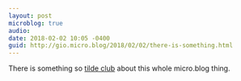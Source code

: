 ```yaml
---
layout: post
microblog: true
audio: 
date: 2018-02-02 10:05 -0400
guid: http://gio.micro.blog/2018/02/02/there-is-something.html
---
```

There is something so [tilde club](https://medium.com/message/tilde-club-i-had-a-couple-drinks-and-woke-up-with-1-000-nerds-a8904f0a2ebf) about this whole micro.blog thing.
